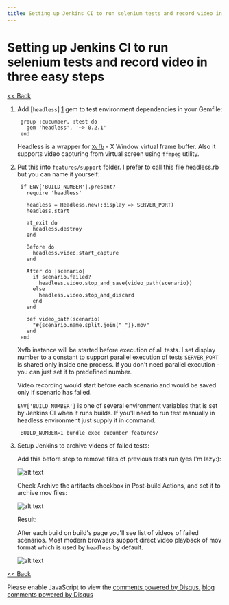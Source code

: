 ```yaml
---
title: Setting up Jenkins CI to run selenium tests and record video in three easy steps
---
```

<link href="../stylesheets/markdown.css" rel="stylesheet"></link>

# Setting up Jenkins CI to run selenium tests and record video in three easy steps #

[<< Back][3]

1. Add [`headless`] [1] gem to test environment dependencies in your Gemfile:

        group :cucumber, :test do
          gem 'headless', '~> 0.2.1'
        end

    Headless is a wrapper for [`Xvfb`][2] - X Window virtual frame buffer. Also it supports video capturing from virtual screen using `ffmpeg` utility.

2. Put this into `features/support` folder. I prefer to call this file headless.rb but you can name it yourself:

        if ENV['BUILD_NUMBER'].present?
          require 'headless'

          headless = Headless.new(:display => SERVER_PORT)
          headless.start

          at_exit do
            headless.destroy
          end

          Before do
            headless.video.start_capture
          end

          After do |scenario|
            if scenario.failed?
              headless.video.stop_and_save(video_path(scenario))
            else
              headless.video.stop_and_discard
            end
          end

          def video_path(scenario)
            "#{scenario.name.split.join("_")}.mov"
          end
        end

    Xvfb instance will be started before execution of all tests. I set display number to a constant to support parallel execution of tests `SERVER_PORT` is shared only inside one process. If you don't need parallel execution - you can just set it to predefined number.

    Video recording would start before each scenario and would be saved only if scenario has failed.

    `ENV['BUILD_NUMBER']` is one of several environment variables that is set by Jenkins CI when it runs builds. If you'll need to run test manually in headless environment just supply it in command.

        BUILD_NUMBER=1 bundle exec cucumber features/

3.  Setup Jenkins to archive videos of failed tests:

    Add this before step to remove files of previous tests run (yes I'm lazy:):

    ![alt text](http://i.imgur.com/YsjPt.png "Jenkins before build step")


    Check Archive the artifacts checkbox in Post-build Actions, and set it to archive mov files:

    ![alt text](http://i.imgur.com/NHfTX.png "Jenkins after build step")

    Result:

    After each build on build's page you'll see list of videos of failed scenarios. Most modern browsers support direct video playback of mov format which is used by `headless` by default.

    ![alt text](http://i.imgur.com/a82XV.png "Results")

[<< Back][3]

<div id="disqus_thread"></div>
<script type="text/javascript">
    /* * * CONFIGURATION VARIABLES: EDIT BEFORE PASTING INTO YOUR WEBPAGE * * */
    var disqus_shortname = 'iafonov'; // required: replace example with your forum shortname

    /* * * DON'T EDIT BELOW THIS LINE * * */
    (function() {
        var dsq = document.createElement('script'); dsq.type = 'text/javascript'; dsq.async = true;
        dsq.src = 'http://' + disqus_shortname + '.disqus.com/embed.js';
        (document.getElementsByTagName('head')[0] || document.getElementsByTagName('body')[0]).appendChild(dsq);
    })();
</script>
<noscript>Please enable JavaScript to view the <a href="http://disqus.com/?ref_noscript">comments powered by Disqus.</a></noscript>
<a href="http://disqus.com" class="dsq-brlink">blog comments powered by <span class="logo-disqus">Disqus</span></a>

[1]: https://github.com/leonid-shevtsov/headless        "headless"
[2]: http://en.wikipedia.org/wiki/Xvfb        "Xvfb"
[3]: http://iafonov.github.com        "Home"

<!-- Yandex.Metrika counter -->
<div style="display:none;"><script type="text/javascript">
(function(w, c) {
    (w[c] = w[c] || []).push(function() {
        try {
            w.yaCounter11840050 = new Ya.Metrika({id:11840050, enableAll: true, webvisor:true});
        }
        catch(e) { }
    });
})(window, "yandex_metrika_callbacks");
</script></div>
<script src="//mc.yandex.ru/metrika/watch.js" type="text/javascript" defer="defer"></script>
<noscript><div><img src="//mc.yandex.ru/watch/11840050" style="position:absolute; left:-9999px;" alt="" /></div></noscript>
<!-- /Yandex.Metrika counter -->